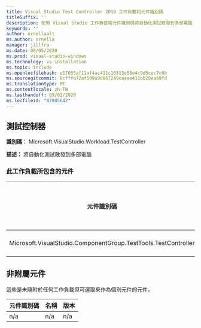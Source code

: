 ```yaml
---
title: Visual Studio Test Controller 2019 工作負載和元件識別碼
titleSuffix: ''
description: 使用 Visual Studio 工作負載和元件識別碼將自動化測試散發到多部電腦
keywords: ''
author: ornellaalt
ms.author: ornella
manager: jillfra
ms.date: 08/05/2020
ms.prod: visual-studio-windows
ms.technology: vs-installation
ms.topic: include
ms.openlocfilehash: e17035af11af4ac411c16513e58e4c9d5cec7c6b
ms.sourcegitcommit: 6cfffa72af599a9d667249caaaa411bb28ea69fd
ms.translationtype: MT
ms.contentlocale: zh-TW
ms.lasthandoff: 09/02/2020
ms.locfileid: "87805642"
---
```

## <a name="test-controller"></a>測試控制器

**識別碼：** Microsoft.VisualStudio.Workload.TestController

**描述：** 將自動化測試散發到多部電腦

### <a name="components-included-by-this-workload"></a>此工作負載所包含的元件

元件識別碼 | 名稱 | 版本 | 相依性類型
--- | --- | --- | ---
Microsoft.VisualStudio.ComponentGroup.TestTools.TestController | Test Controller 核心功能 | 16.0.28315.86 | 必要

## <a name="unaffiliated-components"></a>非附屬元件

這些是未隨附於任何工作負載但可選取來作為個別元件的元件。

元件識別碼 | 名稱 | 版本
--- | --- | ---
n/a | n/a | n/a
